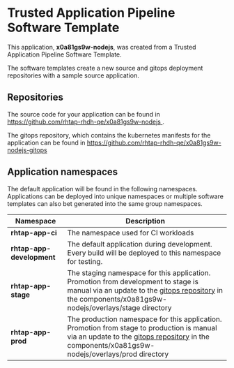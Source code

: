 # Trusted Application Pipeline Software Template

This application, **x0a81gs9w-nodejs**, was created from a Trusted Application Pipeline Software Template.

The software templates create a new source and gitops deployment repositories with a sample source application. 

## Repositories

The source code for your application can be found in [https://github.com/rhtap-rhdh-qe/x0a81gs9w-nodejs ](https://github.com/rhtap-rhdh-qe/x0a81gs9w-nodejs ).
 
The gitops repository, which contains the kubernetes manifests for the application can be found in 
[https://github.com/rhtap-rhdh-qe/x0a81gs9w-nodejs-gitops ](https://github.com/rhtap-rhdh-qe/x0a81gs9w-nodejs-gitops ) 

## Application namespaces 

The default application will be found in the following namespaces. Applications can be deployed into unique namespaces or multiple software templates can also bet generated into the same group namespaces.  

|  Namespace   |  Description   |  
| -------- | -------- |
| **rhtap-app-ci** | The namespace used for CI workloads |
| **rhtap-app-development** | The default application during development. Every build will be deployed to this namespace for testing. |
| **rhtap-app-stage** | The staging namespace for this application. Promotion from development to stage is manual via an update to the [gitops repository](https://github.com/rhtap-rhdh-qe/x0a81gs9w-nodejs-gitops ) in the components/x0a81gs9w-nodejs/overlays/stage directory |
| **rhtap-app-prod** | The production namespace for this application. Promotion from stage to production is manual via an update to the [gitops repository](https://github.com/rhtap-rhdh-qe/x0a81gs9w-nodejs-gitops ) in the components/x0a81gs9w-nodejs/overlays/prod directory |
